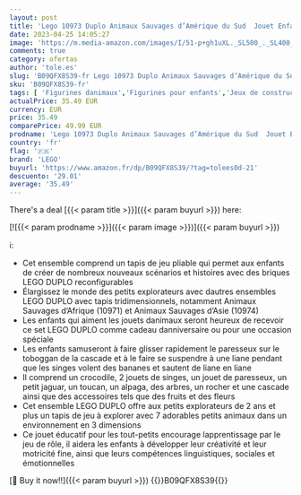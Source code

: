 ```yaml
---
layout: post
title: 'Lego 10973 Duplo Animaux Sauvages d’Amérique du Sud  Jouet Enfants 2 Ans  Figurines de Crocodile  Singes  Paresseux et Jaguar  Tapis de Jeu Éducatif'
date: 2023-04-25 14:05:27
image: 'https://m.media-amazon.com/images/I/51-p+gh1uXL._SL500_._SL400_.jpg'
comments: true
category: ofertas
author: 'tole.es'
slug: 'B09QFX8S39-fr Lego 10973 Duplo Animaux Sauvages d’Amérique du Sud Jouet...'
sku: 'B09QFX8S39-fr'
tags: [ 'Figurines danimaux','Figurines pour enfants','Jeux de construction','Jeux et Jouets','Jeux et jouets','LEGO','Self Service','Sets de jeux de construction','Special Features Stores','lego','partition_000','partition_033','🇫🇷', ]
actualPrice: 35.49 EUR
currency: EUR
price: 35.49
comparePrice: 49.99 EUR
prodname: 'Lego 10973 Duplo Animaux Sauvages d’Amérique du Sud  Jouet Enfants 2 Ans  Figurines de Crocodile  Singes  Paresseux et Jaguar  Tapis de Jeu Éducatif'
country: 'fr'
flag: '🇫🇷'
brand: 'LEGO'
buyurl: 'https://www.amazon.fr/dp/B09QFX8S39/?tag=tolees0d-21'
descuento: '29.01'
average: '35.49'
---
```


There's a deal [{{< param title >}}]({{< param buyurl >}})  here:

[![{{< param prodname >}}]({{< param image >}})]({{< param buyurl >}})

ℹ️:

- Cet ensemble comprend un tapis de jeu pliable qui permet aux enfants de créer de nombreux nouveaux scénarios et histoires avec des briques LEGO DUPLO reconfigurables
- Élargissez le monde des petits explorateurs avec dautres ensembles LEGO DUPLO avec tapis tridimensionnels, notamment Animaux Sauvages d’Afrique (10971) et Animaux Sauvages d’Asie (10974)
- Les enfants qui aiment les jouets danimaux seront heureux de recevoir ce set LEGO DUPLO comme cadeau danniversaire ou pour une occasion spéciale
- Les enfants samuseront à faire glisser rapidement le paresseux sur le toboggan de la cascade et à le faire se suspendre à une liane pendant que les singes volent des bananes et sautent de liane en liane
- Il comprend un crocodile, 2 jouets de singes, un jouet de paresseux, un petit jaguar, un toucan, un alpaga, des arbres, un rocher et une cascade ainsi que des accessoires tels que des fruits et des fleurs
- Cet ensemble LEGO DUPLO offre aux petits explorateurs de 2 ans et plus un tapis de jeu à explorer avec 7 adorables petits animaux dans un environnement en 3 dimensions
- Ce jouet éducatif pour les tout-petits encourage lapprentissage par le jeu de rôle, il aidera les enfants à développer leur créativité et leur motricité fine, ainsi que leurs compétences linguistiques, sociales et émotionnelles

[🛒 Buy it now!!]({{< param buyurl >}})
{{<world>}}B09QFX8S39{{</world>}}
